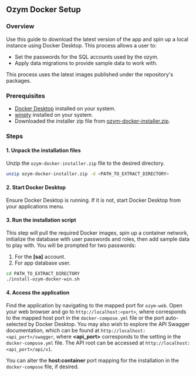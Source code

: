 ## Ozym Docker Setup

### Overview
Use this guide to download the latest version of the app and spin up a local instance using Docker Desktop. This process allows a user to:
* Set the passwords for the SQL accounts used by the ozym.
* Apply data migrations to provide sample data to work with.

This process uses the latest images published under the repository's packages.

### Prerequisites
- [Docker Desktop](https://www.docker.com/products/docker-desktop/) installed on your system.
- [winpty](https://github.com/rprichard/winpty/) installed on your system.
- Downloaded the installer zip file from [ozym-docker-installer.zip](https://github.com/hoeyi/Ozym/releases).

### Steps

#### 1. Unpack the installation files
Unzip the `ozym-docker-installer.zip` file to the desired directory.

```sh
unzip ozym-docker-installer.zip -d <PATH_TO_EXTRACT_DIRECTORY>
```

#### 2. Start Docker Desktop
Ensure Docker Desktop is running. If it is not, start Docker Desktop from your applications menu.

#### 3. Run the installation script
This step will pull the required Docker images, spin up a container network, initialize the database with user passwords and roles, then add sample data to play with. You will be prompted for two passwords:
1. For the **[sa]** account.
2. For app database user.

```sh
cd PATH_TO_EXTRACT_DIRECTORY
./install-ozym-docker-win.sh
```

#### 4. Access the application
Find the application by navigating to the mapped port for `ozym-web`. Open your web browser and go to `http://localhost:<port>`, where **<port>** corresponds to the mapped host port in the `docker-compose.yml` file or the port auto-selected by Docker Desktop. You may also wish to explore the API Swagger documentation, which can be found at `http://localhost:<api_port>/swagger`, where **<api_port>** corresponds to the setting in the `docker-compose.yml` file. The API root can be accessed at `http://localhost:<api_port>/api/v1`.

You can alter the **host:container** port mapping for the installation in the `docker-compose` file, if desired. 